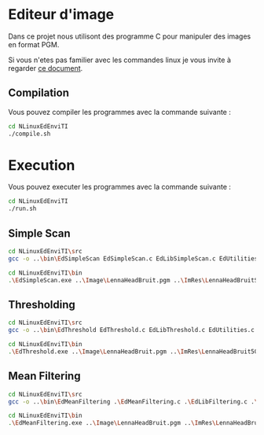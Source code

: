 # Editeur d'image

Dans ce projet nous utilisont des programme C pour manipuler des images en format PGM.

Si vous n'etes pas familier avec les commandes linux je vous invite à regarder [ce document](./CommandeLinux.md).

## Compilation

Vous pouvez compiler les programmes avec la commande suivante :

```bash
cd NLinuxEdEnviTI
./compile.sh
```

# Execution

Vous pouvez executer les programmes avec la commande suivante :

```bash
cd NLinuxEdEnviTI
./run.sh
```

## Simple Scan

```bash
cd NLinuxEdEnviTI\src
gcc -o ..\bin\EdSimpleScan EdSimpleScan.c EdLibSimpleScan.c EdUtilities.c 
```

```bash
cd NLinuxEdEnviTI\bin
.\EdSimpleScan.exe ..\Image\LennaHeadBruit.pgm ..\ImRes\LennaHeadBruitSimpleScan.pgm
```

## Thresholding

```bash
cd NLinuxEdEnviTI\src
gcc -o ..\bin\EdThreshold EdThreshold.c EdLibThreshold.c EdUtilities.c 
```

```bash
cd NLinuxEdEnviTI\bin
.\EdThreshold.exe ..\Image\LennaHeadBruit.pgm ..\ImRes\LennaHeadBruit50.pgm 50
```

## Mean Filtering

```bash
cd NLinuxEdEnviTI\src
gcc -o ..\bin\EdMeanFiltering .\EdMeanFiltering.c .\EdLibFiltering.c .\EdLibFiltering.h .\EdUtilities.c 
```

```bash
cd NLinuxEdEnviTI\bin
.\EdMeanFiltering.exe ..\Image\LennaHeadBruit.pgm ..\ImRes\LennaHeadBruitMean.pgm
```
